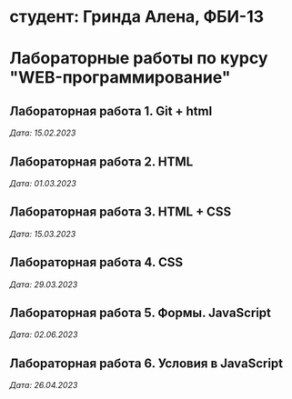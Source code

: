 # студент: Гринда Алена, ФБИ-13

# Лабораторные работы по курсу "WEB-программирование"

## Лабораторная работа 1. Git + html

*Дата: 15.02.2023*

## Лабораторная работа 2. HTML

*Дата: 01.03.2023*

## Лабораторная работа 3. HTML + CSS

*Дата: 15.03.2023*

## Лабораторная работа 4. CSS

*Дата: 29.03.2023*

## Лабораторная работа 5. Формы. JavaScript

*Дата: 02.06.2023*

## Лабораторная работа 6. Условия в JavaScript

*Дата: 26.04.2023*
